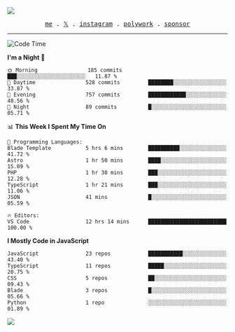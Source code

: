 <img style="bottom: 800px;" src="https://imgur.com/rilHVxA.png"/>
<p align="center">
  <samp>
    <a href="https://fayln.com">me</a> .
    <!-- <a href="https://fayln.com/projects">projects</a> . -->
    <a href="https://go.fayln.com/twitter">𝕏</a> .
    <a href="https://go.fayln.com/instagram">instagram</a> .
    <a href="https://go.fayln.com/polywork">polywork</a> .
    <a href="https://github.com/sponsors/faridhnzz">sponsor</a>
  </samp>
</p>

---
<!--START_SECTION:waka-->
![Code Time](http://img.shields.io/badge/Code%20Time-2%2C138%20hrs%2032%20mins-blue)

**I'm a Night 🦉** 

```text
🌞 Morning                185 commits         ███░░░░░░░░░░░░░░░░░░░░░░   11.87 % 
🌆 Daytime                528 commits         ████████░░░░░░░░░░░░░░░░░   33.87 % 
🌃 Evening                757 commits         ████████████░░░░░░░░░░░░░   48.56 % 
🌙 Night                  89 commits          █░░░░░░░░░░░░░░░░░░░░░░░░   05.71 % 
```


📊 **This Week I Spent My Time On** 

```text
💬 Programming Languages: 
Blade Template           5 hrs 6 mins        ██████████░░░░░░░░░░░░░░░   41.72 % 
Astro                    1 hr 50 mins        ████░░░░░░░░░░░░░░░░░░░░░   15.09 % 
PHP                      1 hr 30 mins        ███░░░░░░░░░░░░░░░░░░░░░░   12.28 % 
TypeScript               1 hr 21 mins        ███░░░░░░░░░░░░░░░░░░░░░░   11.06 % 
JSON                     41 mins             █░░░░░░░░░░░░░░░░░░░░░░░░   05.59 % 

🔥 Editors: 
VS Code                  12 hrs 14 mins      █████████████████████████   100.00 % 
```

**I Mostly Code in JavaScript** 

```text
JavaScript               23 repos            ███████████░░░░░░░░░░░░░░   43.40 % 
TypeScript               11 repos            █████░░░░░░░░░░░░░░░░░░░░   20.75 % 
CSS                      5 repos             ██░░░░░░░░░░░░░░░░░░░░░░░   09.43 % 
Blade                    3 repos             █░░░░░░░░░░░░░░░░░░░░░░░░   05.66 % 
Python                   1 repo              ░░░░░░░░░░░░░░░░░░░░░░░░░   01.89 % 
```




<!--END_SECTION:waka-->

![](https://hit.yhype.me/github/profile?user_id=29797712)
